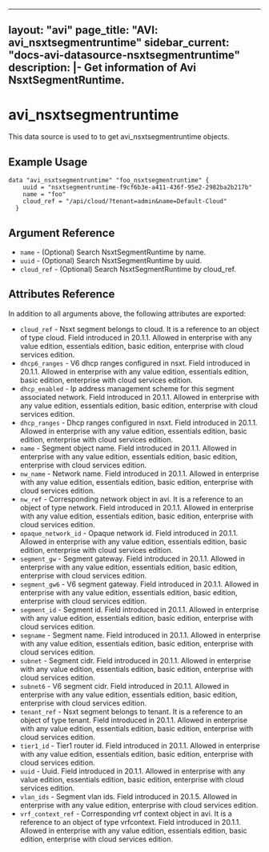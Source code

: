 <!--
    Copyright 2021 VMware, Inc.
    SPDX-License-Identifier: Mozilla Public License 2.0
-->
---
layout: "avi"
page_title: "AVI: avi_nsxtsegmentruntime"
sidebar_current: "docs-avi-datasource-nsxtsegmentruntime"
description: |-
  Get information of Avi NsxtSegmentRuntime.
---

# avi_nsxtsegmentruntime

This data source is used to to get avi_nsxtsegmentruntime objects.

## Example Usage

```hcl
data "avi_nsxtsegmentruntime" "foo_nsxtsegmentruntime" {
    uuid = "nsxtsegmentruntime-f9cf6b3e-a411-436f-95e2-2982ba2b217b"
    name = "foo"
    cloud_ref = "/api/cloud/?tenant=admin&name=Default-Cloud"
  }
```

## Argument Reference

* `name` - (Optional) Search NsxtSegmentRuntime by name.
* `uuid` - (Optional) Search NsxtSegmentRuntime by uuid.
* `cloud_ref` - (Optional) Search NsxtSegmentRuntime by cloud_ref.
  
## Attributes Reference

In addition to all arguments above, the following attributes are exported:

* `cloud_ref` - Nsxt segment belongs to cloud. It is a reference to an object of type cloud. Field introduced in 20.1.1. Allowed in enterprise with any value edition, essentials edition, basic edition, enterprise with cloud services edition.
* `dhcp6_ranges` - V6 dhcp ranges configured in nsxt. Field introduced in 20.1.1. Allowed in enterprise with any value edition, essentials edition, basic edition, enterprise with cloud services edition.
* `dhcp_enabled` - Ip address management scheme for this segment associated network. Field introduced in 20.1.1. Allowed in enterprise with any value edition, essentials edition, basic edition, enterprise with cloud services edition.
* `dhcp_ranges` - Dhcp ranges configured in nsxt. Field introduced in 20.1.1. Allowed in enterprise with any value edition, essentials edition, basic edition, enterprise with cloud services edition.
* `name` - Segment object name. Field introduced in 20.1.1. Allowed in enterprise with any value edition, essentials edition, basic edition, enterprise with cloud services edition.
* `nw_name` - Network name. Field introduced in 20.1.1. Allowed in enterprise with any value edition, essentials edition, basic edition, enterprise with cloud services edition.
* `nw_ref` - Corresponding network object in avi. It is a reference to an object of type network. Field introduced in 20.1.1. Allowed in enterprise with any value edition, essentials edition, basic edition, enterprise with cloud services edition.
* `opaque_network_id` - Opaque network id. Field introduced in 20.1.1. Allowed in enterprise with any value edition, essentials edition, basic edition, enterprise with cloud services edition.
* `segment_gw` - Segment gateway. Field introduced in 20.1.1. Allowed in enterprise with any value edition, essentials edition, basic edition, enterprise with cloud services edition.
* `segment_gw6` - V6 segment gateway. Field introduced in 20.1.1. Allowed in enterprise with any value edition, essentials edition, basic edition, enterprise with cloud services edition.
* `segment_id` - Segment id. Field introduced in 20.1.1. Allowed in enterprise with any value edition, essentials edition, basic edition, enterprise with cloud services edition.
* `segname` - Segment name. Field introduced in 20.1.1. Allowed in enterprise with any value edition, essentials edition, basic edition, enterprise with cloud services edition.
* `subnet` - Segment cidr. Field introduced in 20.1.1. Allowed in enterprise with any value edition, essentials edition, basic edition, enterprise with cloud services edition.
* `subnet6` - V6 segment cidr. Field introduced in 20.1.1. Allowed in enterprise with any value edition, essentials edition, basic edition, enterprise with cloud services edition.
* `tenant_ref` - Nsxt segment belongs to tenant. It is a reference to an object of type tenant. Field introduced in 20.1.1. Allowed in enterprise with any value edition, essentials edition, basic edition, enterprise with cloud services edition.
* `tier1_id` - Tier1 router id. Field introduced in 20.1.1. Allowed in enterprise with any value edition, essentials edition, basic edition, enterprise with cloud services edition.
* `uuid` - Uuid. Field introduced in 20.1.1. Allowed in enterprise with any value edition, essentials edition, basic edition, enterprise with cloud services edition.
* `vlan_ids` - Segment vlan ids. Field introduced in 20.1.5. Allowed in enterprise with any value edition, enterprise with cloud services edition.
* `vrf_context_ref` - Corresponding vrf context object in avi. It is a reference to an object of type vrfcontext. Field introduced in 20.1.1. Allowed in enterprise with any value edition, essentials edition, basic edition, enterprise with cloud services edition.

